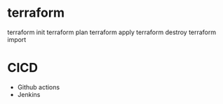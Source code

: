 # terraform
terraform init
terraform plan
terraform apply
terraform destroy
terraform import

# CICD
- Github actions
- Jenkins
